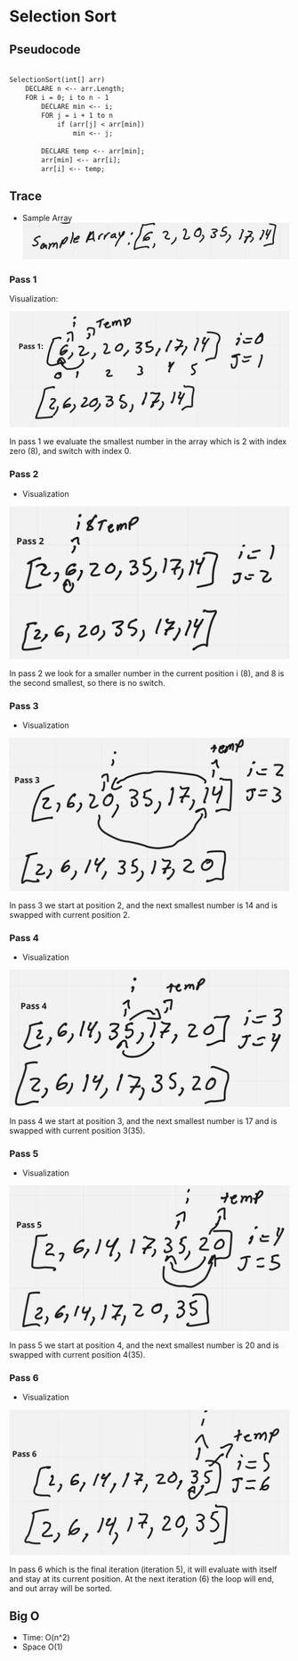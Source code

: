 # Selection Sort

## Pseudocode

```pseudocode

SelectionSort(int[] arr)
    DECLARE n <-- arr.Length;
    FOR i = 0; i to n - 1
        DECLARE min <-- i;
        FOR j = i + 1 to n
            if (arr[j] < arr[min])
                min <-- j;

        DECLARE temp <-- arr[min];
        arr[min] <-- arr[i];
        arr[i] <-- temp;

```

## Trace

- Sample Array
![img_2.png](s1.jpg)

### Pass 1
Visualization:

![img.png](s2.jpg)

In pass 1 we evaluate the smallest number in the array which is 2 with index zero (8), and switch with index 0.

### Pass 2

- Visualization

![img_1.png](s3.jpg)

In pass 2  we look for a smaller number in the current position i (8), and 8 is the second smallest, so there is no switch.

### Pass 3

- Visualization

![img_3.png](s4.jpg)

In pass 3 we start at position 2, and the next smallest number is 14 and is swapped with current position 2.

### Pass 4

- Visualization

![img_4.png](s5.jpg)

In pass 4 we start at position 3, and the next smallest number is 17 and is swapped with current position 3(35).

### Pass 5

- Visualization

![img_5.png](s6.jpg)

In pass 5 we start at position 4, and the next smallest number is 20 and is swapped with current position 4(35).

### Pass 6

- Visualization

![img_6.png](s7.jpg)

In pass 6 which is the final iteration (iteration 5), it will evaluate with itself and stay at its current position.
At the next iteration (6) the loop will end, and out array will be sorted.

## Big O

- Time: O(n^2)
- Space O(1)

